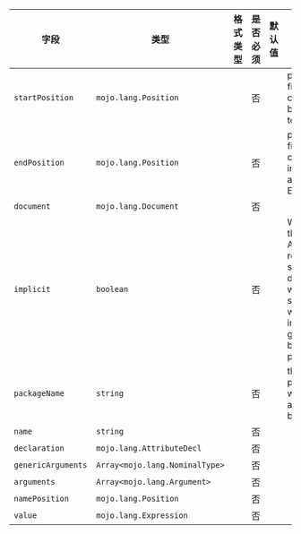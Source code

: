 | 字段 | 类型 | 格式类型 | 是否必须 | 默认值 | 说明 |
|---|---|---|---|---|---|
| `startPosition` | `mojo.lang.Position` |  | 否 |  | position of first character belonging to the Expr |
| `endPosition` | `mojo.lang.Position` |  | 否 |  | position of first character immediately after the Expr |
| `document` | `mojo.lang.Document` |  | 否 |  |  |
| `implicit` | `boolean` |  | 否 |  | Whether the Attribute represents something directly written in source orit was implicitly generated by the mojo parser. |
| `packageName` | `string` |  | 否 |  | the package which this attribute belong to |
| `name` | `string` |  | 否 |  |
| `declaration` | `mojo.lang.AttributeDecl` |  | 否 |  |
| `genericArguments` | `Array<mojo.lang.NominalType>` |  | 否 |  |  |
| `arguments` | `Array<mojo.lang.Argument>` |  | 否 |  |
| `namePosition` | `mojo.lang.Position` |  | 否 |  |  |
| `value` | `mojo.lang.Expression` |  | 否 |  |
